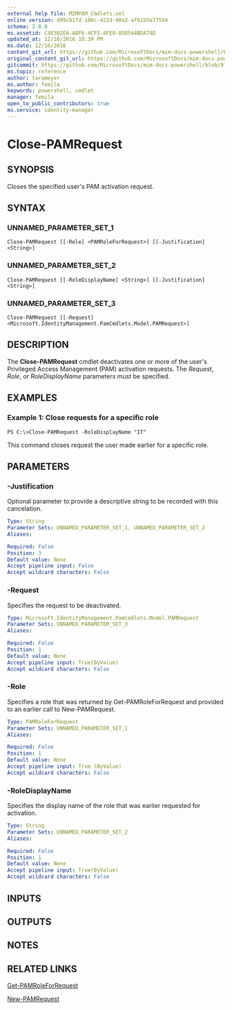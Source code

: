 ```yaml
---
external help file: MIMPAM_Cmdlets.xml
online version: d99cb1fd-186c-422d-90a3-af61b5e77594
schema: 2.0.0
ms.assetid: C4E502EA-ABF6-4CF5-AFE8-85D544BDA79D
updated_at: 12/16/2016 10:39 PM
ms.date: 12/16/2016
content_git_url: https://github.com/MicrosoftDocs/mim-docs-powershell/blob/master/mim-cmdlets/MicrosoftIdentityManager/vlatest/Close-PAMRequest.md
original_content_git_url: https://github.com/MicrosoftDocs/mim-docs-powershell/blob/master/mim-cmdlets/MicrosoftIdentityManager/vlatest/Close-PAMRequest.md
gitcommit: https://github.com/MicrosoftDocs/mim-docs-powershell/blob/91e8680653c5bbea5afddb262c8a143482b14fd5/mim-cmdlets/MicrosoftIdentityManager/vlatest/Close-PAMRequest.md
ms.topic: reference
author: tarameyer
ms.author: femila
keywords: powershell, cmdlet
manager: femila
open_to_public_contributors: true
ms.service: identity-manager
---
```


# Close-PAMRequest

## SYNOPSIS
Closes the specified user's PAM activation request.

## SYNTAX

### UNNAMED_PARAMETER_SET_1
```
Close-PAMRequest [[-Role] <PAMRoleForRequest>] [[-Justification] <String>]
```

### UNNAMED_PARAMETER_SET_2
```
Close-PAMRequest [[-RoleDisplayName] <String>] [[-Justification] <String>]
```

### UNNAMED_PARAMETER_SET_3
```
Close-PAMRequest [[-Request] <Microsoft.IdentityManagement.PamCmdlets.Model.PAMRequest>]
```

## DESCRIPTION
The **Close-PAMRequest** cmdlet deactivates one or more of the user's Privileged Access Management (PAM) activation requests.
The *Request*, *Role*, or *RoleDisplayName* parameters must be specified.

## EXAMPLES

### Example 1: Close requests for a specific role
```
PS C:\>Close-PAMRequest -RoleDisplayName "IT"
```

This command closes request the user made earlier for a specific role.

## PARAMETERS

### -Justification
Optional parameter to provide a descriptive string to be recorded with this cancelation.

```yaml
Type: String
Parameter Sets: UNNAMED_PARAMETER_SET_1, UNNAMED_PARAMETER_SET_2
Aliases: 

Required: False
Position: 3
Default value: None
Accept pipeline input: False
Accept wildcard characters: False
```

### -Request
Specifies the request to be deactivated.

```yaml
Type: Microsoft.IdentityManagement.PamCmdlets.Model.PAMRequest
Parameter Sets: UNNAMED_PARAMETER_SET_3
Aliases: 

Required: False
Position: 1
Default value: None
Accept pipeline input: True(ByValue)
Accept wildcard characters: False
```

### -Role
Specifies a role that was returned by Get-PAMRoleForRequest and provided to an earlier call to New-PAMRequest.

```yaml
Type: PAMRoleForRequest
Parameter Sets: UNNAMED_PARAMETER_SET_1
Aliases: 

Required: False
Position: 1
Default value: None
Accept pipeline input: True (ByValue)
Accept wildcard characters: False
```

### -RoleDisplayName
Specifies the display name of the role that was earlier requested for activation.

```yaml
Type: String
Parameter Sets: UNNAMED_PARAMETER_SET_2
Aliases: 

Required: False
Position: 1
Default value: None
Accept pipeline input: True(ByValue)
Accept wildcard characters: False
```

## INPUTS

## OUTPUTS

## NOTES

## RELATED LINKS

[Get-PAMRoleForRequest](xref:MicrosoftIdentityManager/vlatest/Get-PAMRoleForRequest.md)

[New-PAMRequest](xref:MicrosoftIdentityManager/vlatest/New-PAMRequest.md)



